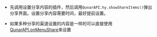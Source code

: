 * 先调用设置分享内容的插件，然后调用`QunarAPI.hy.showShareItems()`弹出分享界面。设置分享内容需要时间，最好提前设置。

* 如果多种分享的渠道设置的内容是一样的可以直接使用[QunarAPI.onMenuShare](http://hy.qunar.com/docs/qunarapi-api.html#分享接口-QunarAPI-onMenuShare)来设置